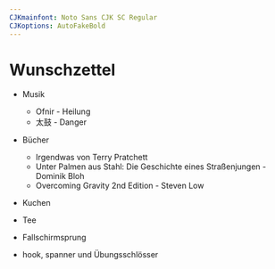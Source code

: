 ```yaml
---
CJKmainfont: Noto Sans CJK SC Regular
CJKoptions: AutoFakeBold
---
```


# Wunschzettel
- Musik
	- Ofnir - Heilung
	- 太鼓  - Danger
- Bücher
	- Irgendwas von Terry Pratchett
	- Unter Palmen aus Stahl: Die Geschichte eines Straßenjungen - Dominik Bloh
	- Overcoming Gravity 2nd Edition - Steven Low
- Kuchen

- Tee
- Fallschirmsprung
- hook, spanner und Übungsschlösser



